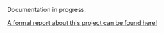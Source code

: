 Documentation in progress. 

[A formal report about this project can be found here!](https://drive.google.com/file/d/1unG9g6xzPo7HpFj8GFjDiQUnCMdRigHc/view?usp=drive_link)
